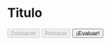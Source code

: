 <link rel="stylesheet" href="styles.css">

# Titulo

<div id="contenedor">
<span class="lambda-calculus-expression">
<span class="expression">
</span>
<span class="actions">
<button name="undo" disabled>Deshacer</button>
<button name="redo" disabled>Rehacer</button>
<button name="evaluate">¡Evaluar!</button>
</span>
</span>
</div>

<script src="bundle.js"></script>
